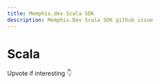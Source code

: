 ```yaml
---
title: Memphis.dev Scala SDK
description: Memphis.Dev Scala SDK github issue
---
```

# Scala

Upvote if interesting 👇

<Embed url="https://github.com/memphisdev/memphis-broker/issues/290"/>

<script setup>
import Embed from '/../components/Embed.vue'
</script>
